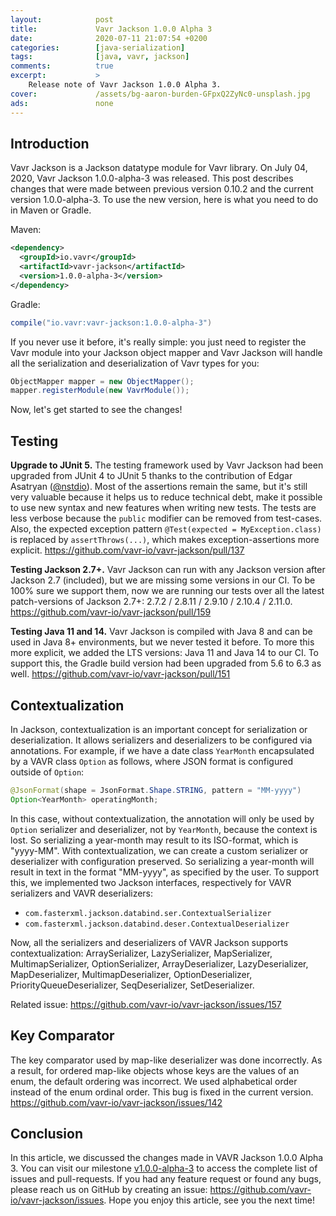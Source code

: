 ```yaml
---
layout:            post
title:             Vavr Jackson 1.0.0 Alpha 3
date:              2020-07-11 21:07:54 +0200
categories:        [java-serialization]
tags:              [java, vavr, jackson]
comments:          true
excerpt:           >
    Release note of Vavr Jackson 1.0.0 Alpha 3.
cover:             /assets/bg-aaron-burden-GFpxQ2ZyNc0-unsplash.jpg
ads:               none
---
```


## Introduction

Vavr Jackson is a Jackson datatype module for Vavr library.
On July 04, 2020, Vavr Jackson 1.0.0-alpha-3 was released. This post describes
changes that were made between previous version 0.10.2 and the current version 1.0.0-alpha-3.
To use the new version, here is what you need to do in Maven or Gradle.

Maven:

```xml
<dependency>
  <groupId>io.vavr</groupId>
  <artifactId>vavr-jackson</artifactId>
  <version>1.0.0-alpha-3</version>
</dependency>
```

Gradle:

```groovy
compile("io.vavr:vavr-jackson:1.0.0-alpha-3")
```

If you never use it before, it's really simple: you just need to register the Vavr module
into your Jackson object mapper and Vavr Jackson will handle all the
serialization and deserialization of Vavr types for you:

```java
ObjectMapper mapper = new ObjectMapper();
mapper.registerModule(new VavrModule());
```

Now, let's get started to see the changes!

## Testing

**Upgrade to JUnit 5.** The testing framework used by Vavr Jackson had been upgraded from JUnit 4 to
JUnit 5 thanks to the contribution of Edgar Asatryan
([@nstdio](https://github.com/nstdio)). Most of the assertions remain the same,
but it's still very valuable because it helps us to reduce technical debt, make
it possible to use new syntax and new features when writing new tests. The tests are
less verbose because the `public` modifier can be removed from test-cases. Also,
the expected exception pattern `@Test(expected = MyException.class)` is replaced by `assertThrows(...)`, which makes
exception-assertions more explicit.
<https://github.com/vavr-io/vavr-jackson/pull/137>

**Testing Jackson 2.7+.** Vavr Jackson can run with any Jackson version after
Jackson 2.7 (included), but we are missing some versions in our CI. To be 100%
sure we support them, now we are running our tests over all the latest
patch-versions of Jackson 2.7+: 2.7.2 / 2.8.11 / 2.9.10 / 2.10.4 / 2.11.0.
<https://github.com/vavr-io/vavr-jackson/pull/159>

**Testing Java 11 and 14.** Vavr Jackson is compiled with Java 8 and can be used
in Java 8+ environments, but we never tested it before. To more this more
explicit, we added the LTS versions: Java 11 and Java 14 to our CI. To support
this, the Gradle build version had been upgraded from 5.6 to 6.3 as well. <https://github.com/vavr-io/vavr-jackson/pull/151>

## Contextualization

In Jackson, contextualization is an important concept for serialization or
deserialization. It allows serializers and deserializers to be configured via
annotations. For example, if we have a date class `YearMonth` encapsulated by a
VAVR class `Option` as follows, where JSON format is configured outside of
`Option`:

```java
@JsonFormat(shape = JsonFormat.Shape.STRING, pattern = "MM-yyyy")
Option<YearMonth> operatingMonth;
```

In this case, without contextualization, the annotation will only be used by
`Option` serializer and deserializer, not
by `YearMonth`, because the context is lost. So serializing a year-month may
result to its ISO-format, which is "yyyy-MM". With contextualization, we can
create a custom serializer or deserializer with configuration preserved. So
serializing a year-month will result in text in the format "MM-yyyy", as specified
by the user. To support this, we implemented two Jackson interfaces,
respectively for VAVR serializers and VAVR deserializers:

- `com.fasterxml.jackson.databind.ser.ContextualSerializer`
- `com.fasterxml.jackson.databind.deser.ContextualDeserializer`

Now, all the serializers and deserializers of VAVR Jackson supports
contextualization: ArraySerializer, LazySerializer, MapSerializer,
MultimapSerializer, OptionSerializer, ArrayDeserializer, LazyDeserializer,
MapDeserializer, MultimapDeserializer, OptionDeserializer,
PriorityQueueDeserializer, SeqDeserializer, SetDeserializer.

Related issue: <https://github.com/vavr-io/vavr-jackson/issues/157>

## Key Comparator

The key comparator used by map-like deserializer was done incorrectly. As a
result, for ordered map-like objects whose keys are the values of an enum, the
default ordering was incorrect. We used alphabetical order instead of the enum
ordinal order. This bug is fixed in the current version.
<https://github.com/vavr-io/vavr-jackson/issues/142>

## Conclusion

In this article, we discussed the changes made in VAVR Jackson 1.0.0 Alpha 3.
You can visit our milestone
[v1.0.0-alpha-3](https://github.com/vavr-io/vavr-jackson/milestone/1?closed=1)
to access the complete list of issues and pull-requests.
If you had any feature request or found any bugs, please reach
us on GitHub by creating an issue:
<https://github.com/vavr-io/vavr-jackson/issues>.
Hope you enjoy this article, see you the next time!
